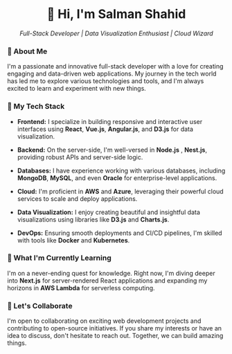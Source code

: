 <div align="center">
  <h1>👋 Hi, I'm Salman Shahid</h1>
  <p><em>Full-Stack Developer | Data Visualization Enthusiast | Cloud Wizard</em></p>
</div>

### 💼 About Me

I'm a passionate and innovative full-stack developer with a love for creating engaging and data-driven web applications. My journey in the tech world has led me to explore various technologies and tools, and I'm always excited to learn and experiment with new things.

### 🚀 My Tech Stack

- **Frontend:** I specialize in building responsive and interactive user interfaces using **React**, **Vue.js**, **Angular.js**, and **D3.js** for data visualization.

- **Backend:** On the server-side, I'm well-versed in **Node.js** , **Nest.js**, providing robust APIs and server-side logic.

- **Databases:** I have experience working with various databases, including **MongoDB**, **MySQL**, and even **Oracle** for enterprise-level applications.

- **Cloud:** I'm proficient in **AWS** and **Azure**, leveraging their powerful cloud services to scale and deploy applications.

- **Data Visualization:** I enjoy creating beautiful and insightful data visualizations using libraries like **D3.js** and **Charts.js**.

- **DevOps:** Ensuring smooth deployments and CI/CD pipelines, I'm skilled with tools like **Docker** and **Kubernetes**.

### 🌱 What I'm Currently Learning

I'm on a never-ending quest for knowledge. Right now, I'm diving deeper into **Next.js** for server-rendered React applications and expanding my horizons in **AWS Lambda** for serverless computing.

### 💬 Let's Collaborate

I'm open to collaborating on exciting web development projects and contributing to open-source initiatives. If you share my interests or have an idea to discuss, don't hesitate to reach out. Together, we can build amazing things.


